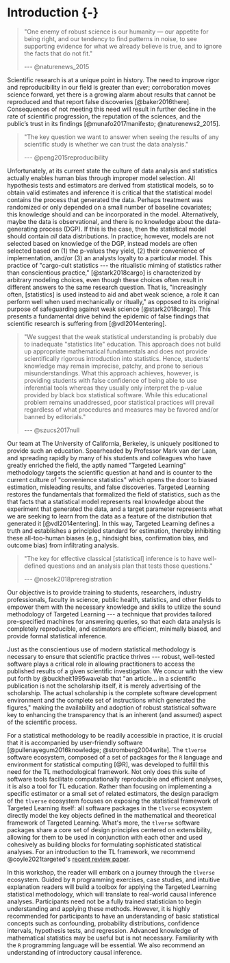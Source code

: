 # Introduction {-}

> "One enemy of robust science is our humanity — our appetite for
> being right, and our tendency to find patterns in noise, to see supporting
> evidence for what we already believe is true, and to ignore the facts that do
> not fit."
>
> --- @naturenews_2015

Scientific research is at a unique point in history. The need to improve rigor
and reproducibility in our field is greater than ever; corroboration moves
science forward, yet there is a growing alarm about results that cannot be
reproduced and that report false discoveries [@baker2016there]. Consequences of
not meeting this need will result in further decline in the rate of scientific
progression, the reputation of the sciences, and the public’s trust in its
findings [@munafo2017manifesto; @naturenews2_2015].

> "The key question we want to answer when seeing the results of any scientific
> study is whether we can trust the data analysis."
>
> --- @peng2015reproducibility

Unfortunately, at its current state the culture of data analysis and statistics
actually enables human bias through improper model selection. All hypothesis
tests and estimators are derived from statistical models, so to obtain valid
estimates and inference it is critical that the statistical model contains the
process that generated the data. Perhaps treatment was randomized or only
depended on a small number of baseline covariates; this knowledge should and
can be incorporated in the model. Alternatively, maybe the data is
observational, and there is no knowledge about the data-generating process (DGP).
If this is the case, then the statistical model should contain *all* data
distributions. In practice; however, models are not selected based on knowledge
of the DGP, instead models are often selected based on (1) the p-values they
yield, (2) their convenience of implementation, and/or (3) an analysts loyalty
to a particular model. This practice of "cargo-cult statistics --- the
ritualistic miming of statistics rather than conscientious practice,"
[@stark2018cargo] is characterized by arbitrary modeling choices, even though
these choices often result in different answers to the same research question.
That is, "increasingly often, [statistics] is used instead to aid and
abet weak science, a role it can perform well when used mechanically or
ritually," as opposed to its original purpose of safeguarding against weak
science [@stark2018cargo]. This presents a fundamental drive behind the epidemic
of false findings that scientific research is suffering from [@vdl2014entering].

> "We suggest that the weak statistical understanding is probably due to
> inadequate "statistics lite" education. This approach does not build up
> appropriate mathematical fundamentals and does not provide scientifically
> rigorous introduction into statistics. Hence, students' knowledge may remain
> imprecise, patchy, and prone to serious misunderstandings. What this approach
> achieves, however, is providing students with false confidence of being able
> to use inferential tools whereas they usually only interpret the p-value
> provided by black box statistical software. While this educational problem
> remains unaddressed, poor statistical practices will prevail regardless of
> what procedures and measures may be favored and/or banned by editorials."
>
> --- @szucs2017null


Our team at The University of California, Berkeley, is uniquely positioned to
provide such an education. Spearheaded by Professor Mark van der Laan, and
spreading rapidly by many of his students and colleagues who have greatly
enriched the field, the aptly named "Targeted Learning" methodology targets the
scientific question at hand and is counter to the current culture of
"convenience statistics" which opens the door to biased estimation, misleading
results, and false discoveries. Targeted Learning restores the fundamentals that
formalized the field of statistics, such as the that facts that a statistical
model represents real knowledge about the experiment that generated the data,
and a target parameter represents what we are seeking to learn from the data as
a feature of the distribution that generated it [@vdl2014entering]. In this way,
Targeted Learning defines a truth and establishes a principled standard for
estimation, thereby inhibiting these all-too-human biases (e.g., hindsight bias,
confirmation bias, and outcome bias) from infiltrating analysis.

> "The key for effective classical [statistical] inference is to have
> well-defined questions and an analysis plan that tests those questions."
>
> --- @nosek2018preregistration

Our objective is to provide training to students, researchers, industry professionals, faculty in science, public health, statistics, and other
fields to empower them with the necessary knowledge and skills to utilize the
sound methodology of Targeted Learning --- a technique that provides tailored
pre-specified machines for answering queries, so that each data analysis is
completely reproducible, and estimators are efficient, minimally biased, and
provide formal statistical inference.

Just as the conscientious use of modern statistical methodology is necessary to
ensure that scientific practice thrives --- robust, well-tested software plays a
critical role in allowing practitioners to access the published results of a
given scientific investigation. We concur with the view put forth by
@buckheit1995wavelab that "an article... in a scientific publication is not the
scholarship itself, it is merely advertising of the scholarship. The actual
scholarship is the complete software development environment and the complete
set of instructions which generated the figures," making the availability and
adoption of robust statistical software key to enhancing the transparency that
is an inherent (and assumed) aspect of the scientific process.

For a statistical methodology to be readily accessible in practice, it is
crucial that it is accompanied by user-friendly software
[@pullenayegum2016knowledge; @stromberg2004write]. The `tlverse` software
ecosystem, composed of a set of packages for the `R` language and environment for
statistical computing [@R], was developed to fulfill this need for the TL
methodological framework. Not only does this suite of software tools
facilitate computationally reproducible and efficient analyses, it is also a
tool for TL education. Rather than focusing on implementing a specific estimator
or a small set of related estimators, the design paradigm of the `tlverse`
ecosystem focuses on exposing the statistical framework of Targeted Learning
itself: all software packages in the `tlverse` ecosystem directly model the key
objects defined in the mathematical and theoretical framework of Targeted
Learning. What's more, the `tlverse` software packages share a core set of
design principles centered on extensibility, allowing for them to be used in
conjunction with each other and used cohesively as building blocks for
formulating sophisticated statistical analyses. For an introduction to the TL
framework, we recommend @coyle2021targeted's [recent review
paper](https://arxiv.org/abs/2006.07333).

In this workshop, the reader will embark on a journey through the `tlverse`
ecosystem. Guided by `R` programming exercises, case studies, and
intuitive explanation readers will build a toolbox for applying the Targeted
Learning statistical methodology, which will translate to real-world causal
inference analyses. Participants need not be a fully trained statistician to
begin understanding and applying these methods. However, it is highly
recommended for participants to have an understanding of basic statistical
concepts such as confounding, probability distributions, confidence intervals,
hypothesis tests, and regression. Advanced knowledge of mathematical statistics
may be useful but is not necessary. Familiarity with the `R` programming
language will be essential. We also recommend an understanding of introductory
causal inference.
